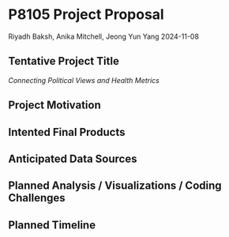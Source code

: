 P8105 Project Proposal
================
Riyadh Baksh, Anika Mitchell, Jeong Yun Yang
2024-11-08

## Tentative Project Title

*Connecting Political Views and Health Metrics*

## Project Motivation

## Intented Final Products

## Anticipated Data Sources

## Planned Analysis / Visualizations / Coding Challenges

## Planned Timeline
